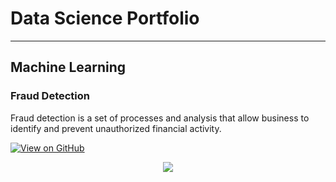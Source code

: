 # Data Science Portfolio
---
## Machine Learning

### Fraud Detection 

Fraud detection is a set of processes and analysis that allow business to identify and prevent unauthorized financial activity.

[![View on GitHub](https://img.shields.io/badge/GitHub-View_on_GitHub-blue?logo=GitHub)](https://github.com/sajankedia/fraud_detection)

<center><img src="images/fraud_detection.jpg"/></center>

